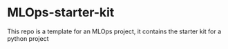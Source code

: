 # MLOps-starter-kit
This repo is a template for an MLOps project, it contains the starter kit for a python project
